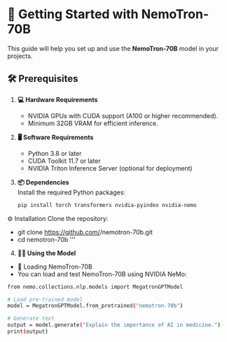 # 📖 Getting Started with NemoTron-70B  

This guide will help you set up and use the **NemoTron-70B** model in your projects.  

## 🛠️ Prerequisites  

1. **💻 Hardware Requirements**  
   - NVIDIA GPUs with CUDA support (A100 or higher recommended).  
   - Minimum 32GB VRAM for efficient inference.  

2. **🖥️ Software Requirements**  
   - Python 3.8 or later  
   - CUDA Toolkit 11.7 or later  
   - NVIDIA Triton Inference Server (optional for deployment)  

3. **📦 Dependencies**  
   Install the required Python packages:  
   ```bash
   pip install torch transformers nvidia-pyindex nvidia-nemo
⚙️ Installation
Clone the repository:
- git clone 
https://github.com/<your-repo>/nemotron-70b.git
- cd nemotron-70b
'''
4. **🧑‍💻 Using the Model**
- 🔄 Loading NemoTron-70B
- You can load and test NemoTron-70B using NVIDIA NeMo:
```bash
from nemo.collections.nlp.models import MegatronGPTModel

# Load pre-trained model
model = MegatronGPTModel.from_pretrained("nemotron-70b")

# Generate text
output = model.generate("Explain the importance of AI in medicine.")
print(output)







